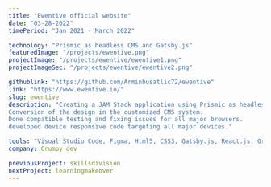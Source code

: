 ```yaml
---
title: "Ewentive official website"
date: "03-28-2022"
timePeriod: "Jan 2021 ‑ March 2022"

technology: "Prismic as headless CMS and Gatsby.js"
featuredImage: "/projects/ewentive.png"
projectImage: "/projects/ewentive/ewentive1.png"
projectImageSec: "/projects/ewentive/ewentive2.png"

githublink: "https://github.com/Arminbusatlic72/ewentive"
link: "https://www.ewentive.io/"
slug: ewentive
description: "Creating a JAM Stack application using Prismic as headless CMS and Gatsby JS for creating static websites.
Conversion of the design in the customized CMS system.
Done compatible testing and fixing issues for all major browsers.
developed device responsive code targeting all major devices."

tools: "Visual Studio Code, Figma, Html5, CSS3, Gatsby.js, React.js, GraphQL, SCSS, PHP, Wordpress, Netlify, Cpanel"
company: Grumpy dev

previousProject: skillsdivision
nextProject: learningmakeover
---
```

